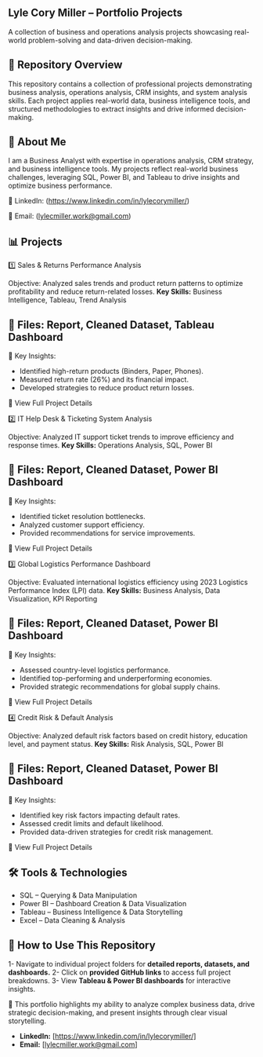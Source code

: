 ## Lyle Cory Miller – Portfolio Projects

A collection of business and operations analysis projects showcasing real-world problem-solving and data-driven decision-making.

## 📂 Repository Overview

This repository contains a collection of professional projects demonstrating business analysis, operations analysis, CRM insights, and system analysis skills. Each project applies real-world data, business intelligence tools, and structured methodologies to extract insights and drive informed decision-making.

## 📌 About Me

I am a Business Analyst with expertise in operations analysis, CRM strategy, and business intelligence tools. My projects reflect real-world business challenges, leveraging SQL, Power BI, and Tableau to drive insights and optimize business performance.

🔗 LinkedIn: (https://www.linkedin.com/in/lylecorymiller/)

📧 Email: (lylecmiller.work@gmail.com)

## 📊 Projects

1️⃣ Sales & Returns Performance Analysis

Objective: Analyzed sales trends and product return patterns to optimize profitability and reduce return-related losses.
**Key Skills:** Business Intelligence, Tableau, Trend Analysis

## 📁 Files: Report, Cleaned Dataset, Tableau Dashboard
📌 Key Insights:

- Identified high-return products (Binders, Paper, Phones).
- Measured return rate (26%) and its financial impact.
- Developed strategies to reduce product return losses.

🔗 View Full Project Details

2️⃣ IT Help Desk & Ticketing System Analysis

Objective: Analyzed IT support ticket trends to improve efficiency and response times.
**Key Skills:** Operations Analysis, SQL, Power BI

## 📁 Files: Report, Cleaned Dataset, Power BI Dashboard
📌 Key Insights:

- Identified ticket resolution bottlenecks.
- Analyzed customer support efficiency.
- Provided recommendations for service improvements.

🔗 View Full Project Details

3️⃣ Global Logistics Performance Dashboard

Objective: Evaluated international logistics efficiency using 2023 Logistics Performance Index (LPI) data.
**Key Skills:** Business Analysis, Data Visualization, KPI Reporting

## 📁 Files: Report, Cleaned Dataset, Power BI Dashboard
📌 Key Insights:

- Assessed country-level logistics performance.
- Identified top-performing and underperforming economies.
- Provided strategic recommendations for global supply chains.

🔗 View Full Project Details

4️⃣ Credit Risk & Default Analysis

Objective: Analyzed default risk factors based on credit history, education level, and payment status.
**Key Skills:** Risk Analysis, SQL, Power BI

## 📁 Files: Report, Cleaned Dataset, Power BI Dashboard
📌 Key Insights:

- Identified key risk factors impacting default rates.
- Assessed credit limits and default likelihood.
- Provided data-driven strategies for credit risk management.

🔗 View Full Project Details

## 🛠 Tools & Technologies

- SQL – Querying & Data Manipulation
- Power BI – Dashboard Creation & Data Visualization
- Tableau – Business Intelligence & Data Storytelling
- Excel – Data Cleaning & Analysis

## 📌 How to Use This Repository

1- Navigate to individual project folders for **detailed reports, datasets, and dashboards.**
2- Click on **provided GitHub links** to access full project breakdowns.
3- View **Tableau & Power BI dashboards** for interactive insights.

📌 This portfolio highlights my ability to analyze complex business data, drive strategic decision-making, and present insights through clear visual storytelling.

- **LinkedIn:** [https://www.linkedin.com/in/lylecorymiller/]
- **Email:** [lylecmiller.work@gmail.com]

